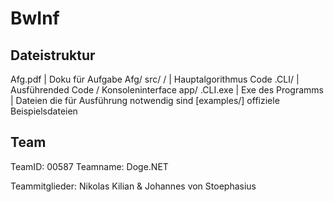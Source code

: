 # BwInf

## Dateistruktur

Afg<Aufgabennummer><Aufgabenname>.pdf
  | Doku für Aufgabe <Aufgabennummer>
Afg<Aufgabennummer><Aufgabenname>/
  src/
    <Aufgabenname>/
      | Hauptalgorithmus Code
    <Aufgabenname>.CLI/
      | Ausführended Code / Konsoleninterface
  app/
    <Aufgabenname>.CLI.exe
      | Exe des Programms
    | Dateien die für Ausführung notwendig sind
  [examples/]
    offiziele Beispielsdateien

## Team

TeamID: 00587
Teamname: Doge.NET

Teammitglieder: Nikolas Kilian & Johannes von Stoephasius